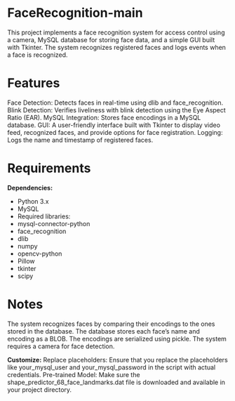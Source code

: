 # FaceRecognition-main
 This project implements a face recognition system for access control using a camera, MySQL database for storing face data, and a simple GUI built with Tkinter. The system recognizes registered faces and logs events when a face is recognized.

# Features
Face Detection: Detects faces in real-time using dlib and face_recognition.
Blink Detection: Verifies liveliness with blink detection using the Eye Aspect Ratio (EAR).
MySQL Integration: Stores face encodings in a MySQL database.
GUI: A user-friendly interface built with Tkinter to display video feed, recognized faces, and provide options for face registration.
Logging: Logs the name and timestamp of registered faces.

# Requirements
**Dependencies:**
- Python 3.x
- MySQL
- Required libraries:
- mysql-connector-python
- face_recognition
- dlib
- numpy
- opencv-python
- Pillow
- tkinter
- scipy

# Notes
The system recognizes faces by comparing their encodings to the ones stored in the database.
The database stores each face’s name and encoding as a BLOB. The encodings are serialized using pickle.
The system requires a camera for face detection.

**Customize:**
Replace placeholders: Ensure that you replace the placeholders like your_mysql_user and your_mysql_password in the script with actual credentials.
Pre-trained Model: Make sure the shape_predictor_68_face_landmarks.dat file is downloaded and available in your project directory.
